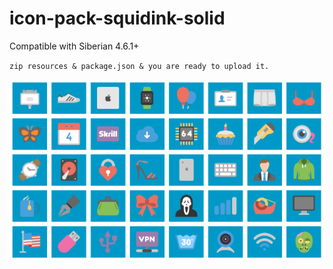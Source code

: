 # icon-pack-squidink-solid

Compatible with Siberian 4.6.1+

`zip resources & package.json & you are ready to upload it.`

![icons](resources/docs/icons.png)